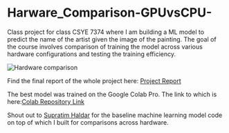 # Harware_Comparison-GPUvsCPU-
Class project for class CSYE 7374 where I am building a ML model to predict the name of the artist given the image of the painting. The goal of the course involves comparison of training the model across various hardware configurations and testing the training efficiency.

![Hardware comparison](https://github.com/akmenon1996/Harware_Comparison-GPUvsCPU-/blob/master/Images_Report/Picture1.png)


Find the final report of the whole project here: [Project Report](https://github.com/akmenon1996/Harware_Comparison-GPUvsCPU-/blob/master/Artwork_to_Artist_Report.pdf)

The best model was trained on the Google Colab Pro. The link to which is here:[Colab Repository Link](https://github.com/akmenon1996/Harware_Comparison-GPUvsCPU-/blob/master/train_model(Colab_GPU).ipynb)


Shout out to [Supratim Haldar](https://supratimh.github.io/) for the baseline machine learning model code on top of which I built for comparisons across hardware.
